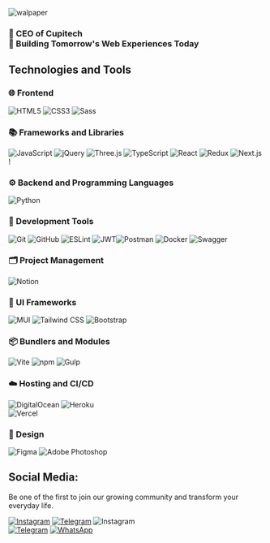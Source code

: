![walpaper](https://github.com/user-attachments/assets/e36acb3d-8788-47ec-8b18-a3081f33980b)
### 🎯 CEO of Cupitech <br>🚀 Building Tomorrow's Web Experiences Today

## Technologies and Tools  

### 🌐 Frontend  
![HTML5](https://img.shields.io/badge/HTML5-%23E34F26.svg?style=for-the-badge&logo=html5&logoColor=white) ![CSS3](https://img.shields.io/badge/CSS3-%231572B6.svg?style=for-the-badge&logo=css3&logoColor=white) ![Sass](https://img.shields.io/badge/Sass-%23CC6699.svg?style=for-the-badge&logo=sass&logoColor=white) 

### 📚 Frameworks and Libraries  
![JavaScript](https://img.shields.io/badge/JavaScript-%23F7DF1E.svg?style=for-the-badge&logo=javascript&logoColor=black)  ![jQuery](https://img.shields.io/badge/jQuery-%230769AD.svg?style=for-the-badge&logo=jquery&logoColor=white)  ![Three.js](https://img.shields.io/badge/Three.js-%23331F37.svg?style=for-the-badge&logo=three.js&logoColor=white)  ![TypeScript](https://img.shields.io/badge/TypeScript-%23007ACC.svg?style=for-the-badge&logo=typescript&logoColor=white)  ![React](https://img.shields.io/badge/React-%2361DAFB.svg?style=for-the-badge&logo=react&logoColor=black)  ![Redux](https://img.shields.io/badge/Redux-%23764ABC.svg?style=for-the-badge&logo=redux&logoColor=white)  ![Next.js](https://img.shields.io/badge/Next.js-%23000000.svg?style=for-the-badge&logo=next.js&logoColor=white)  !

### ⚙️ Backend and Programming Languages  
![Python](https://img.shields.io/badge/Python-%233776AB.svg?style=for-the-badge&logo=python&logoColor=white)  

### 🔧 Development Tools  
![Git](https://img.shields.io/badge/Git-%23F05032.svg?style=for-the-badge&logo=git&logoColor=white)  ![GitHub](https://img.shields.io/badge/GitHub-%23181717.svg?style=for-the-badge&logo=github&logoColor=white)  ![ESLint](https://img.shields.io/badge/ESLint-%234B32C3.svg?style=for-the-badge&logo=eslint&logoColor=white)  ![JWT](https://img.shields.io/badge/JWT-%23000000.svg?style=for-the-badge&logo=json-web-tokens&logoColor=white)![Postman](https://img.shields.io/badge/Postman-%23FF6C37.svg?style=for-the-badge&logo=postman&logoColor=white)  ![Docker](https://img.shields.io/badge/Docker-%232496ED.svg?style=for-the-badge&logo=docker&logoColor=white)  ![Swagger](https://img.shields.io/badge/Swagger-%2385EA2D.svg?style=for-the-badge&logo=swagger&logoColor=black)  

### 🗂️ Project Management  
![Notion](https://img.shields.io/badge/Notion-%23000000.svg?style=for-the-badge&logo=notion&logoColor=white)  

### 💅 UI Frameworks  
![MUI](https://img.shields.io/badge/MUI-%230081CB.svg?style=for-the-badge&logo=mui&logoColor=white)  ![Tailwind CSS](https://img.shields.io/badge/TailwindCSS-%2306B6D4.svg?style=for-the-badge&logo=tailwind-css&logoColor=white)  ![Bootstrap](https://img.shields.io/badge/Bootstrap-%23563D7C.svg?style=for-the-badge&logo=bootstrap&logoColor=white)  

### 📦 Bundlers and Modules  
![Vite](https://img.shields.io/badge/Vite-%23646CFF.svg?style=for-the-badge&logo=vite&logoColor=white)  ![npm](https://img.shields.io/badge/npm-%23CB3837.svg?style=for-the-badge&logo=npm&logoColor=white)  ![Gulp](https://img.shields.io/badge/Gulp-%23CF4647.svg?style=for-the-badge&logo=gulp&logoColor=white)  

### ☁️ Hosting and CI/CD  
![DigitalOcean](https://img.shields.io/badge/DigitalOcean-%230080FF.svg?style=for-the-badge&logo=digitalocean&logoColor=white) ![Heroku](https://img.shields.io/badge/Heroku-%23430098.svg?style=for-the-badge&logo=heroku&logoColor=white)  
![Vercel](https://img.shields.io/badge/Vercel-%23000000.svg?style=for-the-badge&logo=vercel&logoColor=white)  

### 🎨 Design  
![Figma](https://img.shields.io/badge/Figma-%23F24E1E.svg?style=for-the-badge&logo=figma&logoColor=white)  ![Adobe Photoshop](https://img.shields.io/badge/Adobe%20Photoshop-%2331A8FF.svg?style=for-the-badge&logo=adobe-photoshop&logoColor=white)  

## Social Media:
Be one of the first to join our growing community and transform your everyday life.

[![Instagram](https://img.shields.io/badge/-Instagram-pink?style=for-the-badge&logo=instagram)](https://www.instagram.com/Sensi57)
[![Telegram](https://img.shields.io/badge/-Telegram-green?style=for-the-badge&logo=telegram&logoColor=blue)](https://t.me/Sensi57)
![Instagram](https://img.shields.io/badge/Instagram-%23E4405F.svg?style=for-the-badge&logo=instagram&logoColor=white)  
[![Telegram](https://img.shields.io/badge/Telegram-%2326A5E4.svg?style=for-the-badge&logo=telegram&logoColor=white)](https://t.me/Sensi57)
[![WhatsApp](https://img.shields.io/badge/WhatsApp-%2325D366.svg?style=for-the-badge&logo=whatsapp&logoColor=white)](https://wa.me/77770967711?text=%D0%9F%D1%80%D0%B8%D0%B2%D0%B5%D1%82!%20%F0%9F%91%8B%20%D0%9C%D0%B5%D0%BD%D1%8F%20%D0%B8%D0%BD%D1%82%D0%B5%D1%80%D0%B5%D1%81%D1%83%D0%B5%D1%82%20%D1%82%D0%B2%D0%BE%D0%B9%20GitHub)
